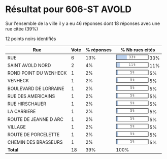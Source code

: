 # Résultat pour 606-ST AVOLD

Sur l'ensemble de la ville il y a eu 46 réponses dont 18 réponses avec une rue citée (39%)

12 points noirs identifiés

| Rue | Vote | % réponses | % Nb rues cités|
|-----|------|------------|----------------|
| RUE | 6 | 13% | <img src="../../img/bar_33.gif" />&nbsp;33%|
| SAINT AVOLD NORD | 2 | 4% | <img src="../../img/bar_11.gif" />&nbsp;11%|
| ROND POINT DU WENHECK | 1 | 2% | <img src="../../img/bar_5.gif" />&nbsp;5%|
| VENHECK | 1 | 2% | <img src="../../img/bar_5.gif" />&nbsp;5%|
| BOULEVARD DE LORRAINE | 1 | 2% | <img src="../../img/bar_5.gif" />&nbsp;5%|
| RUE DES AMERICAINS | 1 | 2% | <img src="../../img/bar_5.gif" />&nbsp;5%|
| RUE HIRSCHAUER | 1 | 2% | <img src="../../img/bar_5.gif" />&nbsp;5%|
| LA CARRIERE | 1 | 2% | <img src="../../img/bar_5.gif" />&nbsp;5%|
| ROUTE DE JEANNE D ARC | 1 | 2% | <img src="../../img/bar_5.gif" />&nbsp;5%|
| VILLAGE | 1 | 2% | <img src="../../img/bar_5.gif" />&nbsp;5%|
| ROUTE DE PORCELETTE | 1 | 2% | <img src="../../img/bar_5.gif" />&nbsp;5%|
| CHEMIN DES BRASSEURS | 1 | 2% | <img src="../../img/bar_5.gif" />&nbsp;5%|
| **Total** | 18 | 39% | 100%|
